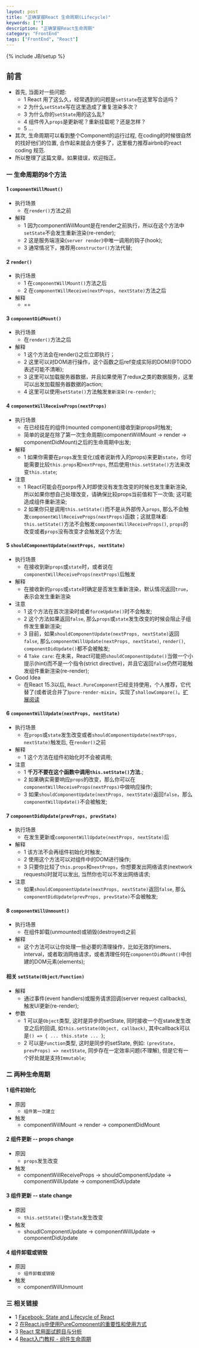 ```yaml
---
layout: post
title: "正确掌握React 生命周期(Lifecycle)"
keywords: [""]
description: "正确掌握React生命周期"
category: "FrontEnd"
tags: ["FrontEnd", "React"]
---
```


{% include JB/setup %}

## 前言
* 首先, 当面对一些问题:
  * 1 React 用了这么久，经常遇到的问题是`setState`在这里写合适吗？
  * 2 为什么`setState`写在这里造成了重复渲染多次？
  * 3 为什么你的`setState`用的这么乱?
  * 4 组件传入`props`是更新呢？重新挂载呢？还是怎样？
  * 5 ...
* 其次, 生命周期可以看到整个Component的运行过程, 在coding的时候很自然的找好他们的位置, 合作起来就会方便多了，这里极力推荐airbnb的react coding 规范.
* 所以整理了这篇文章。如果错误，欢迎指正。

### 一 生命周期的8个方法

#### 1 `componentWillMount()`
* 执行场景
  * 在`render()`方法之前
* 解释
  * 1 因为componentWillMount是在render之前执行，所以在这个方法中`setState`不会发生重新渲染(re-render);
  * 2 这是服务端渲染(`server render`)中唯一调用的钩子(hook);
  * 3 通常情况下，推荐用`constructor()`方法代替;

#### 2 `render()`
* 执行场景
  * 1 在`componentWillMount()`方法之后
  * 2 在`componentWillReceive(nextProps, nextState)`方法之后
* 解释
  * ==

#### 3 `componentDidMount()`
* 执行场景
  * 在`render()`方法之后
* 解释
  * 1 这个方法会在render()之后立即执行；
  * 2 这里可以对DOM进行操作，这个函数之后ref变成实际的DOM(@TODO 表述可能不清晰);
  * 3 这里可以加载服务器数据，并且如果使用了redux之类的数据服务，这里可以出发加载服务器数据的action;
  * 4 这里可以使用`setState()`方法触发`重新渲染(re-render)`;

#### 4 `componentWillReceiveProps(nextProps)`
* 执行场景
  * 在已经挂在的组件(mounted component)接收到新props时触发;
  * 简单的说是在除了第一次生命周期(componentWillMount -> render -> componentDidMount)之后的生命周期中出发;
* 解释
  * 1 如果你需要在`props`发生变化(或者说新传入的props)来更新`state`，你可能需要比较`this.props`和`nextProps`, 然后使用`this.setState()`方法来改变`this.state`;
* 注意
  * 1 React可能会在porps传入时即使没有发生改变的时候也发生重新渲染, 所以如果你想自己处理改变，请确保比较props当前值和下一次值; 这可能造成组件重新渲染;
  * 2 如果你只是调用`this.setState()`而不是从外部传入`props`, 那么不会触发`componentWillReceiveProps(nextProps)`函数；这就意味着: `this.setState()`方法不会触发`componentWillReceiveProps()`, `props`的改变或者`props`没有改变才会触发这个方法;

#### 5 `shouldComponentUpdate(nextProps, nextState)`
* 执行场景
  * 在接收到新`props`或`state`时，或者说在`componentWillReceiveProps(nextProps)`后触发 
* 解释
  * 在接收新的`props`或`state`时确定是否发生重新渲染，默认情况返回`true`，表示会发生重新渲染
* 注意
  * 1 这个方法在首次渲染时或者`forceUpdate()`时不会触发;
  * 2 这个方法如果返回`false`, 那么`props`或`state`发生改变的时候会阻止子组件发生重新渲染;
  * 3 目前，如果`shouldComponentUpdate(nextProps, nextState)`返回`false`, 那么`componentWillUpdate(nextProps, nextState)`, `render()`, `componentDidUpdate()`都不会被触发;
  * 4 `Take care`: 在未来，React可能把`shouldComponentUpdate()`当做一个小提示(hint)而不是一个指令(strict directive)，并且它返回`false`仍然可能触发组件重新渲染(re-render);
* Good Idea
  * 在React 15.3以后, `React.PureComponent`已经支持使用，个人推荐，它代替了(或者说合并了)`pure-render-mixin`，实现了`shallowCompare()`。[扩展阅读](http://www.zcfy.cc/article/why-and-how-to-use-purecomponent-in-react-js-60devs-2344.html)

#### 6 `componentWillUpdate(nextProps, nextState)`
* 执行场景
  * 在`props`或`state`发生改变或者`shouldComponentUpdate(nextProps, nextState)`触发后, 在`render()`之前
* 解释
  * 1 这个方法在组件初始化时不会被调用;
* 注意
  * 1 **千万不要在这个函数中调用`this.setState()`方法.**;
  * 2 如果确实需要响应`props`的改变，那么你可以在`componentWillReceiveProps(nextProps)`中做响应操作; 
  * 3 如果`shouldComponentUpdate(nextProps, nextState)`返回`false`，那么`componentWillUpdate()`不会被触发;

#### 7 `componentDidUpdate(prevProps, prevState)`
* 执行场景
  * 在发生更新或`componentWillUpdate(nextProps, nextState)`后
* 解释
  * 1 该方法不会再组件初始化时触发;
  * 2 使用这个方法可以对组件中的DOM进行操作;
  * 3 只要你比较了`this.props`和`nextProps`，你想要发出网络请求(nextwork requests)时就可以发出, 当然你也可以不发出网络请求;
* 注意
  * 如果`shouldComponentUpdate(nextProps, nextState)`返回`false`, 那么`componentDidUpdate(prevProps, prevState)`不会被触发;

#### 8 `componentWillUnmount()`
* 执行场景
  * 在组件卸载(unmounted)或销毁(destroyed)之前
* 解释
  * 这个方法可以让你处理一些必要的清理操作，比如无效的timers、interval，或者取消网络请求，或者清理任何在`componentDidMount()`中创建的DOM元素(elements);

#### 相关 `setState(Object/Function)`
* 解释
  * 通过事件(event handlers)或服务请求回调(server request callbacks), 触发UI更新(re-render);
* 参数
  * 1 可以是`Object`类型, 这时是异步的setState, 同时接收一个在state发生改变之后的回调, 如`this.setState(Object, callback)`, 其中callback可以是`() => { ... this.state ... }`;
  * 2 可以是`Function`类型, 这时是同步的setState, 例如: `(prevState, prevProps) => nextState`, 同步存在一定效率问题(不理解), 但是它有一个好处就是支持`Immutable`;

### 二 两种生命周期

#### 1 组件初始化
* 原因
  * `组件第一次建立`
* 触发
  * componentWillMount -> render -> componentDidMount

#### 2 组件更新 -- props change
* 原因
  * `props`发生改变
* 触发
  * componentWillReceiveProps -> shouldComponentUpdate -> componentWillUpdate -> componentDidUpdate

#### 3 组件更新 -- state change
* 原因
  * `this.setState()`使`state`发生改变
* 触发
  * shoudlComponentUpdate -> componentWillUpdate -> componentDidUpdate

#### 4 组件卸载或销毁
* 原因
  * `组件卸载或销毁`
* 触发
  * componentWillUnmount

### 三 相关链接
* 1 [Facebook: State and Lifecycle of React](https://facebook.github.io/react/docs/state-and-lifecycle.html#adding-lifecycle-methods-to-a-class)
* 2 [在React.js中使用PureComponent的重要性和使用方式](http://www.zcfy.cc/article/why-and-how-to-use-purecomponent-in-react-js-60devs-2344.html)
* 3 [React 常用面试题目与分析](https://zhuanlan.zhihu.com/p/24856035?utm_medium=social&utm_source=wechat_session)
* 4 [React入门教程 - 组件生命周期](https://fraserxu.me/2014/08/31/react-component-lifecycle/)
